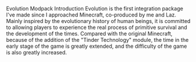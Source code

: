 Evolution Modpack
Introduction
Evolution is the first integration package I've made since I approached Minecraft, co-produced by me and Laz. Mainly inspired by the evolutionary history of human beings, it is committed to allowing players to experience the real process of primitive survival and the development of the times. Compared with the original Minecraft, because of the addition of the "Tinder Technology" module, the time in the early stage of the game is greatly extended, and the difficulty of the game is also greatly increased.
